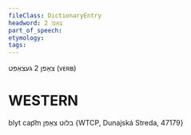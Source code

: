 ```yaml
---
fileClass: DictionaryEntry
headword: צאַפּן 2
part_of_speech: 
etymology: 
tags: 
---
```

צאַפּן 2
געצאַפּט
(ᴠᴇʀʙ)

WESTERN
========

blyt cap͡m בלוט צאַפּן {WTCP, Dunajská Streda, 47179}
